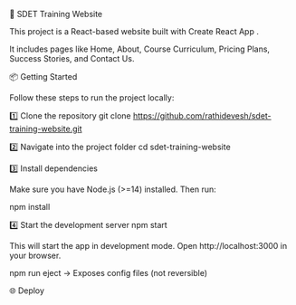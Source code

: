 🚀 SDET Training Website

This project is a React-based website built with Create React App
.

It includes pages like Home, About, Course Curriculum, Pricing Plans, Success Stories, and Contact Us.

📦 Getting Started

Follow these steps to run the project locally:

1️⃣ Clone the repository
git clone https://github.com/rathidevesh/sdet-training-website.git

2️⃣ Navigate into the project folder
cd sdet-training-website

3️⃣ Install dependencies

Make sure you have Node.js (>=14) installed.
Then run:

npm install

4️⃣ Start the development server
npm start


This will start the app in development mode.
Open http://localhost:3000 in your browser.


npm run eject → Exposes config files (not reversible)

🌐 Deploy
